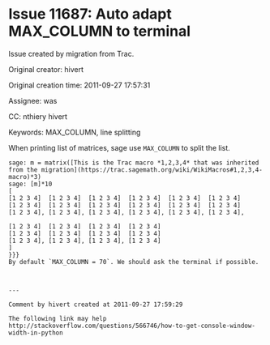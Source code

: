 # Issue 11687: Auto adapt MAX_COLUMN to terminal

Issue created by migration from Trac.

Original creator: hivert

Original creation time: 2011-09-27 17:57:31

Assignee: was

CC:  nthiery hivert

Keywords: MAX_COLUMN, line splitting

When printing list of matrices, sage use `MAX_COLUMN` to split the list. 

```
sage: m = matrix([This is the Trac macro *1,2,3,4* that was inherited from the migration](https://trac.sagemath.org/wiki/WikiMacros#1,2,3,4-macro)*3)
sage: [m]*10
[
[1 2 3 4]  [1 2 3 4]  [1 2 3 4]  [1 2 3 4]  [1 2 3 4]  [1 2 3 4]
[1 2 3 4]  [1 2 3 4]  [1 2 3 4]  [1 2 3 4]  [1 2 3 4]  [1 2 3 4]
[1 2 3 4], [1 2 3 4], [1 2 3 4], [1 2 3 4], [1 2 3 4], [1 2 3 4],

[1 2 3 4]  [1 2 3 4]  [1 2 3 4]  [1 2 3 4]
[1 2 3 4]  [1 2 3 4]  [1 2 3 4]  [1 2 3 4]
[1 2 3 4], [1 2 3 4], [1 2 3 4], [1 2 3 4]
]
}}} 
By default `MAX_COLUMN = 70`. We should ask the terminal if possible.



---

Comment by hivert created at 2011-09-27 17:59:29

The following link may help
http://stackoverflow.com/questions/566746/how-to-get-console-window-width-in-python
